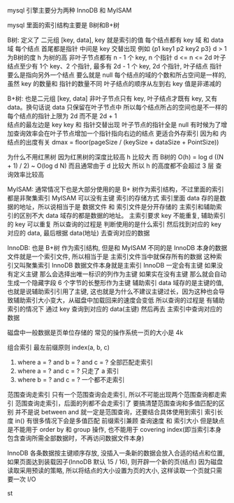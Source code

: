 mysql 引擎主要分为两种 InnoDB 和 MyISAM

mysql 里面的索引结构主要是 B树和B+树

B树:
    定义了 二元组 [key, data], key 就是索引的值
    每个结点都有 key 域 和 data 域
    每个结点 首尾都是指针 中间是 key 交替出现 例如 {p1 key1 p2 key2 p3}
    d > 1 为B树的度
    h 为树的高
    非叶子节点都有 n - 1 个 key, n 个指针       d <= n <= 2d
    叶子结点至少有 1个 key、2 个指针, 最多有 2d - 1 个 key, 2d 个指针, 叶子结点
    指针要么是指向另外一个结点 要么就是 null
    每个结点的域的个数和所占空间是一样的, 虽然 key 的数量和 指针的数量不同
    叶子结点的顺序从左到右 key 值是非递减的


B+树: 也是二元组 [key, data]
    非叶子节点只有 key, 叶子结点才既有 key, 又有 data。换句话说 data 只保留在叶子节点中
    所以每个结点所占的空间也是不一样的
    每个结点的指针上限为 2d 而不是 2d + 1    
    结点的最左边是 key key 和 指针交替出现
    叶子节点的指针全是 null
    有时候为了增加查询效率会在叶子节点增加一个指针指向右边的结点
    更适合外存索引 因为和 内结点的出度有关 dmax = floor(pageSize / (keySize + dataSize + PointSize))

为什么不用红黑树 因为红黑树的深度比较高 h 比较大
而 B树的 O(h) = log d ((N + 1) / 2) ~ O(log d N)
而且通常由于 d 比较大 所以 h 的高度都不会超过 3 层 查询效率比较高

MyISAM: 通常情况下也是大部分使用的是 B+ 树作为索引结构，不过里面的索引都是非聚集索引
MyISAM 可以没有主键
索引的存储方式 索引里面 data 存的是数据的地址，所以说相当于是 数据文件 和 索引文件是分开存储的
主索引和辅助索引的区别不大 data 域存的都是数据的地址。 主索引要求 key 不能重复, 辅助索引的 key 可以重复
所以查询的过程是 判断使用的是什么索引 然后找到对应的 key 对应的 data, 最后根据 data(地址) 去查询对应的数据

InnoDB: 也是 B+树 作为索引结构, 但是和 MyISAM 不同的是
InnoDB 本身的数据文件就是一个索引文件, 所以相当于是 主索引文件当中就保存所有的数据 这种索引又叫聚集索引
InnoDB 数据文件本身就是主索引
InnoDB 一定会有主键 如果没有定义主键 那么会选择出唯一标识的列作为主键 如果实在没有主键 那么就会自动生成一个隐藏字段 6 个字节的长整形作为主键
辅助索引 data 域存的是主键的值, 也就是说辅助索引引用了主键, 这也就是为什么不建议主键过长，因为这种也会导致辅助索引大小变大，从磁盘中加载回来的速度会变低
所以查询的过程是 有辅助索引的情况下 通过 key 查询到对应的 data(主键) 然后再去 主索引中查询对应的数据

磁盘中一般数据是页单位存储的 常见的操作系统一页的大小是 4k


组合索引 最左前缀原则
index(a, b, c)
1. where a = ? and b = ? and c = ? 全部匹配走索引
2. where a = ? and c = ? 只走了 a 索引
3. where b = ? and c = ? 一个都不走索引


范围查询走索引 只有一个范围查询会走索引, 所以不可能出现两个范围查询都走索引
范围查询走索引，后面的列都不会走索引了
要搞清楚范围查询和多值匹配的区别 并不是说 between and 就一定是范围查询，还要结合具体使用到索引 索引长度
in() 有很多情况下会是多值匹配
前缀索引兼顾 查询速度 和 索引大小 但是缺点是不能用于 order by 和 group 操作, 也不能用于 covering index(即当索引本身包含查询所需全部数据时，不再访问数据文件本身)

InnoDB 各条数据按主键顺序存放, 没插入一条新的数据会放入合适的结点和位置, 如果页面达到装载因子(InnoDB 默认 15 / 16), 则开辟一个新的页(结点)
因为磁盘读取采用预读的策略, 所以将结点的大小设置为页的大小, 这样读取一个页就只需要一次 I/O



st
